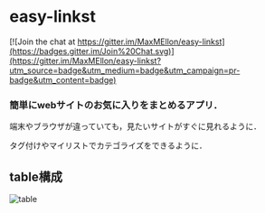 # easy-linkst

[![Join the chat at https://gitter.im/MaxMEllon/easy-linkst](https://badges.gitter.im/Join%20Chat.svg)](https://gitter.im/MaxMEllon/easy-linkst?utm_source=badge&utm_medium=badge&utm_campaign=pr-badge&utm_content=badge)

### 簡単にwebサイトのお気に入りをまとめるアプリ．

端末やブラウザが違っていても，見たいサイトがすぐに見れるように．

タグ付けやマイリストでカテゴライズをできるように．

## table構成

![table](https://raw.githubusercontent.com/MaxMEllon/easy-linkst/master/model/table.png)

